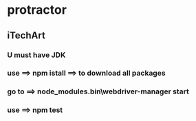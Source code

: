 # protractor
## iTechArt 
### U must have JDK
### use ==> npm istall ==> to download all packages
### go to  ==> node_modules\.bin\webdriver-manager start 
### use ==> npm test
